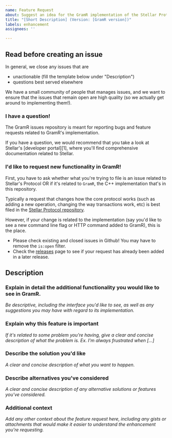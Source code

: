 ```yaml
---
name: Feature Request
about: Suggest an idea for the GramR implementation of the Stellar Protocol
title: "[Short Description] (Version: [GramR version])"
labels: enhancement
assignees: ''

---
```


## Read before creating an issue

In general, we close any issues that are
* unactionable (fill the template below under "Description")
* questions best served elsewhere

We have a small community of people that manages issues, and we want to ensure that the issues that remain open are high quality (so we actually get around to implementing them!).

### I have a question!

The GramR issues repository is meant for reporting bugs and feature requests related to GramR's implementation.

If you have a question, we would recommend that you take a look at Stellar's [developer portal][1], where you'll find comprehensive documentation related to Stellar.

### I'd like to request new functionality in GramR!

First, you have to ask whether what you're trying to file is an issue related to Stellar's Protocol
OR if it's related to `GramR`, the C++ implementation that's in this repository.

Typically a request that changes how the core protocol works (such as adding a new operation, changing the way transactions work, etc) is best filed in the [Stellar Protocol repository][4].

However, if your change is related to the implementation (say you'd like to see a new command line
flag or HTTP command added to GramR), this is the place.

* Please check existing and closed issues in Github! You may have to remove the `is:open` filter.
* Check the [releases](https://github.com/stellar/stellar-core/releases) page to see if your request has already been added in a later release.

[4]: https://github.com/stellar/stellar-protocol/issues

## Description
### Explain in detail the additional functionality you would like to see in GramR.

*Be descriptive, including the interface you'd like to see, as well as any suggestions you may have
with regard to its implementation.*

### Explain why this feature is important
*If it's related to some problem you're having, give a clear and concise description of what the problem is. Ex. I'm always frustrated when [...]*

### Describe the solution you'd like
*A clear and concise description of what you want to happen.*

### Describe alternatives you've considered
*A clear and concise description of any alternative solutions or features you've considered.*

### Additional context
*Add any other context about the feature request here, including any gists or attachments that would make it easier to understand the enhancement you're requesting.*
